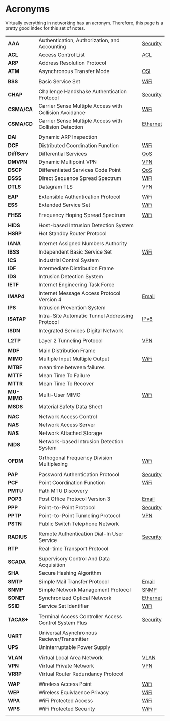 # Acronyms

Virtually everything in networking has an acronym.
Therefore, this page is a pretty good index for this set of notes.



|              |                                                                |                                 |
|--------------|----------------------------------------------------------------|---------------------------------|
| **AAA**      | Authentication, Authorization, and Accounting                  | [Security](security.html)       |
| **ACL**      | Access Control List                                            | [ACL](acl.html)                 |
| **ARP**      | Address Resolution Protocol                                    |                                 |
| **ATM**      | Asynchronous Transfer Mode                                     | [OSI](osi-model.html)           |
|              |                                                                |                                 |
| **BSS**      | Basic Service Set                                              | [WiFi](wifi.html)               |
|              |                                                                |                                 |
| **CHAP**     | Challenge Handshake Authentication Protocol                    | [Security](security.html)       |
| **CSMA/CA**  | Carrier Sense Multiple Access with Collision Avoidance         | [WiFi](wifi.html)               |
| **CSMA/CD**  | Carrier Sense Multiple Access with Collision Detection         | [Ethernet](ethernet.html)       |
|              |                                                                |                                 |
| **DAI**      | Dynamic ARP Inspection                                         |                                 |
| **DCF**      | Distributed Coordination Function                              | [WiFi](wifi.html)               |
| **DiffServ** | Differential Services                                          | [QoS](traffic-shaping.html)     |
| **DMVPN**    | Dynamic Multipoint VPN                                         | [VPN](vpn.html)                 |
| **DSCP**     | Differentiated Services Code Point                             | [QoS](traffic-shapint.html)     |
| **DSSS**     | Direct Sequence Spread Spectrum                                | [WiFi](wifi.html)               |
| **DTLS**     | Datagram TLS                                                   | [VPN](vpn.html)                 |
|              |                                                                |                                 |
| **EAP**      | Extensible Authentication Protocol                             | [WiFi](wifi.html)               |
| **ESS**      | Extended Service Set                                           | [WiFi](wifi.html)               |
|              |                                                                |                                 |
| **FHSS**     | Frequency Hoping Spread Spectrum                               | [WiFi](wifi.html)               |
|              |                                                                |                                 |
| **HIDS**     | Host-based Intrusion Detection System                          |                                 |
| **HSRP**     | Hot Standby Router Protocol                                    |                                 |
|              |                                                                |                                 |
| **IANA**     | Internet Assigned Numbers Authority                            |                                 |
| **IBSS**     | Independent Basic Service Set                                  | [WiFi](wifi.html)               |
| **ICS**      | Industrial Control System                                      |                                 |
| **IDF**      | Intermediate Distribution Frame                                |                                 |
| **IDS**      | Intrusion Detection System                                     |                                 |
| **IETF**     | Internet Engineering Task Force                                |                                 |
| **IMAP4**    | Internet Message Access Protocol Version 4                     | [Email](email.html)             |
| **IPS**      | Intrusion Prevention System                                    |                                 |
| **ISATAP**   | Intra-Site Automatic Tunnel Addressing Protocol                | [IPv6](ipv6.html)               |
| **ISDN**     | Integrated Services Digital Network                            |                                 |
|              |                                                                |                                 |
| **L2TP**     | Layer 2 Tunneling Protocol                                     | [VPN](vpn.html)                 |
|              |                                                                |                                 |
| **MDF**      | Main Distribution Frame                                        |                                 |
| **MIMO**     | Multiple Input Multiple Output                                 | [WiFi](wifi.html)               |
| **MTBF**     | mean time between failures                                     |                                 |
| **MTTF**     | Mean Time To Failure                                           |                                 |
| **MTTR**     | Mean Time To Recover                                           |                                 |
| **MU-MIMO**  | Multi-User MIMO                                                | [WiFi](wifi.html)               |
| **MSDS**     | Material Safety Data Sheet                                     |                                 |
|              |                                                                |                                 |
| **NAC**      | Network Access Control                                         |                                 |
| **NAS**      | Network Access Server                                          |                                 |
| **NAS**      | Network Attached Storage                                       |                                 |
| **NIDS**     | Network-based Intrusion Detection System                       |                                 |
|              |                                                                |                                 |
| **OFDM**     | Orthogonal Frequency Division Multiplexing                     | [WiFi](wifi.html)               |
|              |                                                                |                                 |
| **PAP**      | Password Authentication Protocol                               | [Security](security.html)       |
| **PCF**      | Point Coordination Function                                    | [WiFi](wifi.html)               |
| **PMTU**     | Path MTU Discovery                                             |                                 |
| **POP3**     | Post Office Protocol Version 3                                 | [Email](email.html)             |
| **PPP**      | Point-to-Point Protocol                                        | [Security](security.html)       |
| **PPTP**     | Point-to-Point Tunneling Protocol                              | [VPN](vpn.html)                 |
| **PSTN**     | Public Switch Telephone Network                                |                                 |
|              |                                                                |                                 |
| **RADIUS**   | Remote Authentication Dial-In User Service                     | [Security](security.html)       |
| **RTP**      | Real-time Transport Protocol                                   |                                 |
|              |                                                                |                                 |
| **SCADA**    | Supervisory Control And Data Acquisition                       |                                 |
| **SHA**      | Secure Hashing Algorithm                                       |                                 |
| **SMTP**     | Simple Mail Transfer Protocol                                  | [Email](email.html)             |
| **SNMP**     | Simple Network Management Protocol                             | [SNMP](snmp.html)               |
| **SONET**    | Synchronized Optical Network                                   | [Ethernet](ethernet.html)       |
| **SSID**     | Service Set Identifier                                         | [WiFi](wifi.html)               |
|              |                                                                |                                 |
| **TACAS+**   | Terminal Access Controller Access Control System Plus          | [Security](security.html)       |
|              |                                                                |                                 |
| **UART**     | Universal Asynchronous Reciever/Transmitter                    |                                 |
| **UPS**      | Uninterruptable Power Supply                                   |                                 |
|              |                                                                |                                 |
| **VLAN**     | Virtual Local Area Network                                     | [VLAN](vlan.html)               |
| **VPN**      | Virtual Private Network                                        | [VPN](vpn.html)                 |
| **VRRP**     | Virtual Router Redundancy Protocol                             |                                 |
|              |                                                                |                                 |
| **WAP**      | Wireless Access Point                                          | [WiFi](wifi.html)               |
| **WEP**      | Wireless Equivlaence Privacy                                   | [WiFi](wifi.html)               |
| **WPA**      | WiFi Protected Access                                          | [WiFi](wifi.html)               |
| **WPS**      | WiFi Protected Security                                        | [WiFi](wifi.html)               |
|              |                                                                |                                 |
